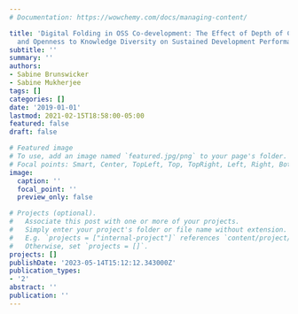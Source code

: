 ```yaml
---
# Documentation: https://wowchemy.com/docs/managing-content/

title: 'Digital Folding in OSS Co-development: The Effect of Depth of Cohesive Involvement
  and Openness to Knowledge Diversity on Sustained Development Performance'
subtitle: ''
summary: ''
authors:
- Sabine Brunswicker
- Sabine Mukherjee
tags: []
categories: []
date: '2019-01-01'
lastmod: 2021-02-15T18:58:00-05:00
featured: false
draft: false

# Featured image
# To use, add an image named `featured.jpg/png` to your page's folder.
# Focal points: Smart, Center, TopLeft, Top, TopRight, Left, Right, BottomLeft, Bottom, BottomRight.
image:
  caption: ''
  focal_point: ''
  preview_only: false

# Projects (optional).
#   Associate this post with one or more of your projects.
#   Simply enter your project's folder or file name without extension.
#   E.g. `projects = ["internal-project"]` references `content/project/deep-learning/index.md`.
#   Otherwise, set `projects = []`.
projects: []
publishDate: '2023-05-14T15:12:12.343000Z'
publication_types:
- '2'
abstract: ''
publication: ''
---
```

